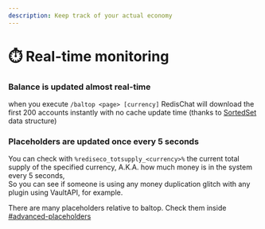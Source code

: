 ```yaml
---
description: Keep track of your actual economy
---
```


# ⏱️ Real-time monitoring

### Balance is updated almost real-time

when you execute `/baltop <page> [currency]` RedisChat will download the first 200 accounts instantly with no cache update time (thanks to [SortedSet](https://redis.io/glossary/redis-sorted-sets/) data structure)

### Placeholders are updated once every 5 seconds

You can check with `%rediseco_totsupply_<currency>%` the current total supply of the specified currency, A.K.A. how much money is in the system every 5 seconds,\
So you can see if someone is using any money duplication glitch with any plugin using VaultAPI, for example.

There are many placeholders relative to baltop. Check them inside [#advanced-placeholders](../features/placeholders.md#advanced-placeholders "mention")

